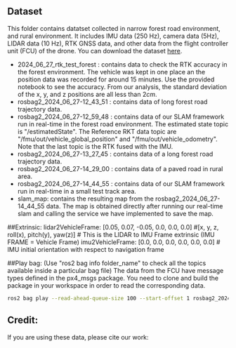 ## Dataset
This folder contains datatset collected in narrow forest road environment, and rural environment. It includes IMU data (250 Hz), camera data (5Hz), LIDAR data (10 Hz), RTK GNSS data, and other data from the flight controller unit (FCU) of the drone. You can download the dataset [here](www.google.com).
- 2024_06_27_rtk_test_forest : contains data to check the RTK accuracy in the forest environment. The vehicle was kept in one place an the position data was recorded for around 15 minutes. Use the provided notebook to see the accuracy. From our analysis, the standard deviation of the x, y, and z positions are all less than $2 cm$.
- rosbag2_2024_06_27-12_43_51 : contains data of long forest road trajectory data.
- rosbag2_2024_06_27-12_59_48 : contains data of our SLAM framework run in real-time in the forest road environment. The estimated state topic is "/estimatedState". The Reference RKT data topic are "/fmu/out/vehicle_global_position" and "/fmu/out/vehicle_odometry". Note that the last topic is the RTK fused with the IMU.
- rosbag2_2024_06_27-13_27_45 : contains data of a long forest road trajectory data.
- rosbag2_2024_06_27-14_29_00 : contains data of a paved road in rural area.
- rosbag2_2024_06_27-14_44_55 : contains data of our SLAM framework run in real-time in a small test track area.
- slam_map: contains the resulting map from the rosbag2_2024_06_27-14_44_55 data. The map is obtained directly after running our real-time slam and calling the service we have implemented to save the map.


##Extrinsic:
lidar2VehicleFrame: [0.05, 0.07, -0.05, 0.0, 0.0, 0.0] #[x, y, z, roll(x), pitch(y), yaw(z)] # This is the LIDAR to IMU Frame extrinsic (IMU FRAME = Vehicle Frame)
imu2VehicleFrame: [0.0, 0.0, 0.0, 0.0, 0.0, 0.0] # IMU initial orientation with respect to navigation frame



##Play bag: 
(Use "ros2 bag info folder_name" to check all the topics available inside a particular bag file) 
The data from the FCU have message types defined in the px4_msgs package. You need to clone and build the package in your workspace in order to read the corresponding data.
```bash
ros2 bag play --read-ahead-queue-size 100 --start-offset 1 rosbag2_2024_06_27-12_43_51 --topics /epson/imu/data /velodyne_points /fmu/out/vehicle_odometry /fmu/out/vehicle_local_position 
```

## Credit:
If you are using these data, please cite our work:

